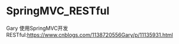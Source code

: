 # SpringMVC_RESTful
Gary 使用SpringMVC开发RESTful:https://www.cnblogs.com/1138720556Gary/p/11135931.html
